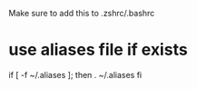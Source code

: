 Make sure to add this to .zshrc/.bashrc

# use aliases file if exists
if [ -f ~/.aliases ]; then
    . ~/.aliases
fi
